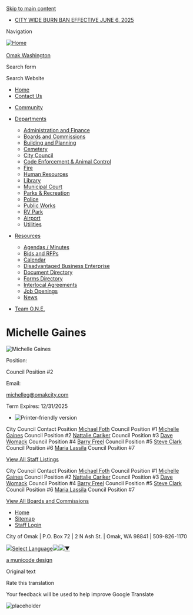 [Skip to main content](https://www.omakcity.com/directory-listing/michelle-gaines/)

- [CITY WIDE BURN BAN EFFECTIVE JUNE 6, 2025](https://www.omakcity.com/community/page/city-wide-burn-ban-effective-june-6-2025)

Navigation

[![Home](https://www.omakcity.com/sites/all/themes/aha_compass/logo.png)  
\
Omak Washington](https://www.omakcity.com "Home")

Search form

Search Website

- [Home](https://www.omakcity.com)
- [Contact Us](https://www.omakcity.com/contact)

<!--THE END-->

- [Community](https://www.omakcity.com/community)
- [Departments](https://www.omakcity.com/departments)
  
  - [Administration and Finance](https://www.omakcity.com/administration)
  - [Boards and Commissions](https://www.omakcity.com/bc)
  - [Building and Planning](https://www.omakcity.com/building)
  - [Cemetery](https://www.omakcity.com/cemetery)
  - [City Council](https://www.omakcity.com/citycouncil)
  - [Code Enforcement &amp; Animal Control](https://www.omakcity.com/code)
  - [Fire](https://www.omakcity.com/fire)
  - [Human Resources](https://www.omakcity.com/hr)
  - [Library](https://www.omakcity.com/library)
  - [Municipal Court](https://www.omakcity.com/court "Online  For one time payments, you may pay your fines online by clicking this link Pay Online  By Mail  The Court accepts check or money orders by mail. Please do not send cash. To make a payment by mail, please make your check/money order payable to “Omak Municipal Court”.  Please include the case number of your ticket or include your full name and date of birth on your check or money order.  Mail payments to:                                                                                                                                                  Omak Municipal Court                                                                                                                                           P.O. Box 72                                                                                                                                                        Omak, WA 98841  In Person  Payments are accepted during business hours.   Or by Phone  By calling 509-826-2971     After-hours payments can be left in the lobby drop box, to the left of the main City Hall lobby.")
  - [Parks &amp; Recreation](https://www.omakcity.com/parksrec)
  - [Police](https://www.omakcity.com/police)
  - [Public Works](https://www.omakcity.com/publicworks "Public Works")
  - [RV Park](https://www.omakcity.com/rv-park)
  - [Airport](https://www.omakcity.com/airport)
  - [Utilities](https://www.omakcity.com/utilities)
- [Resources](https://www.omakcity.com/resourcecenter)
  
  - [Agendas / Minutes](https://www.omakcity.com/meetings)
  - [Bids and RFPs](https://www.omakcity.com/rfps)
  - [Calendar](https://www.omakcity.com/calendar)
  - [Disadvantaged Business Enterprise](https://www.omakcity.com/ru/page/disadvantaged-business-enterprise)
  - [Document Directory](https://www.omakcity.com/documents)
  - [Forms Directory](https://www.omakcity.com/forms)
  - [Interlocal Agreements](https://www.omakcity.com/ru/page/interlocal-agreements)
  - [Job Openings](https://www.omakcity.com/jobs)
  - [News](https://www.omakcity.com/news)
- [Team O.N.E.](https://www.omakcity.com/team-one "Omak Neighborhood Engagement")

# Michelle Gaines

![Michelle Gaines](https://www.omakcity.com/sites/default/files/styles/full_node_primary/public/imageattachments/directory/2777/michele_gaines.jpg?itok=jZ_NTWHq)

Position: 

Council Position #2

Email: 

michelleg@omakcity.com

Term Expires: 12/31/2025

- ![Printer-friendly version](https://www.omakcity.com/sites/all/modules/print/icons/print_icon.png "Printer-friendly version")

City Council Contact Position [Michael Foth](https://www.omakcity.com/directory-listing/michael-foth) Council Position #1 [Michelle Gaines](https://www.omakcity.com/directory-listing/michelle-gaines) Council Position #2 [Nattalie Cariker](https://www.omakcity.com/directory-listing/nattalie-cariker) Council Position #3 [Dave Womack](https://www.omakcity.com/directory-listing/dave-womack) Council Position #4 [Barry Freel](https://www.omakcity.com/directory-listing/barry-freel) Council Position #5 [Steve Clark](https://www.omakcity.com/directory-listing/steve-clark) Council Position #6 [Maria Lassila](https://www.omakcity.com/directory-listing/maria-lassila) Council Position #7

[View All Staff Listings](https://www.omakcity.com/directory)

City Council Contact Position [Michael Foth](https://www.omakcity.com/directory-listing/michael-foth) Council Position #1 [Michelle Gaines](https://www.omakcity.com/directory-listing/michelle-gaines) Council Position #2 [Nattalie Cariker](https://www.omakcity.com/directory-listing/nattalie-cariker) Council Position #3 [Dave Womack](https://www.omakcity.com/directory-listing/dave-womack) Council Position #4 [Barry Freel](https://www.omakcity.com/directory-listing/barry-freel) Council Position #5 [Steve Clark](https://www.omakcity.com/directory-listing/steve-clark) Council Position #6 [Maria Lassila](https://www.omakcity.com/directory-listing/maria-lassila) Council Position #7

[View All Boards and Commissions](https://www.omakcity.com/bc/directory)

- [Home](https://www.omakcity.com)
- [Sitemap](https://www.omakcity.com/sitemap)
- [Staff Login](https://www.omakcity.com/user/login?current=node%2F2777)

City of Omak | P.O. Box 72 | 2 N Ash St. | Omak, WA 98841 | 509-826-1170

![](https://www.google.com/images/cleardot.gif)[Select Language![](https://www.google.com/images/cleardot.gif)​![](https://www.google.com/images/cleardot.gif)▼](https://www.omakcity.com/directory-listing/michelle-gaines)

[a municode design](https://www.municodeweb.com)

Original text

Rate this translation

Your feedback will be used to help improve Google Translate

![placeholder](https://www.omakcity.com/sites/all/themes/aha_compass/logo.png)
